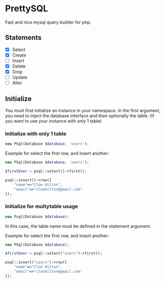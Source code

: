 # PrettySQL
Fast and nice mysql query builder for php.


## Statements
- [x] Select 
- [x] Create
- [ ] Insert
- [x] Delete 
- [x] Drop 
- [ ] Update 
- [ ] Alter 

## Initialize
You must first initialize an instance in your namespace. In the first argument, you need to inject the database interface and then optionally the table. (If you want to use your instance with only 1 table)

### Initialize with only 1 table
```php
new PSql(Database $database, 'users');
```
Example for select the first row, and insert another:
```php
new PSql(Database $database, 'users');

$firstUser = psql::select()->first();

psql::insert()->row([
    "name"=>"Cloe Hilton",
    "email"=>"cloehilton@gmail.com"
]);
```
### Initialize for multytable usage
```php
new Psql(Database $database);
```
In this case, the table name must be defined in the statement argument. 

Example for select the first row, and insert another:
```php
new PSql(Database $database);

$firstUser = psql::select("users")->first();

psql::insert("users")->row([
    "name"=>"Cloe Hilton",
    "email"=>"cloehilton@gmail.com"
]);
```
